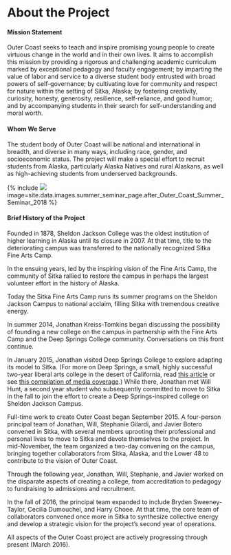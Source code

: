 # About the Project

#### Mission Statement

Outer Coast seeks to teach and inspire promising young people to create virtuous change in the world and in their own lives. It aims to accomplish this mission by providing a rigorous and challenging academic curriculum marked by exceptional pedagogy and faculty engagement; by imparting the value of labor and service to a diverse student body entrusted with broad powers of self-governance; by cultivating love for community and respect for nature within the setting of Sitka, Alaska; by fostering creativity, curiosity, honesty, generosity, resilience, self-reliance, and good humor; and by accompanying students in their search for self-understanding and moral worth.

#### Whom We Serve

The student body of Outer Coast will be national and international in breadth, and diverse in many ways, including race, gender, and socioeconomic status. The project will make a special effort to recruit students from Alaska, particularly Alaska Natives and rural Alaskans, as well as high-achieving students from underserved backgrounds.

<!-- This inserts the image -->
<div class="center">
  {% include <a href='https://photos.google.com/share/AF1QipOEpVauSUvO8Pv9lg258y4jPC25ra1nLg05dBu1GnkKEOy5vavd7ZYT9p6q32TPOw?key=Uzh5MEZCNjNlQzFGUkM3X1FhNk10QTBOZUNDSjhR&source=ctrlq.org'><img src='https://lh3.googleusercontent.com/L7SfH39Ztfc88Q6gwRoynzrwkF3ti5YkVNOGLA_1SpGVEzTbiYQU-Vec-XKr_GRZSEAD_hplTIjARhsdy9LtHcO266LpjjX4moiEPVnHmJCfPV4hWE6H0fBWT9jQoC_n-huSoFXvsw=w2400' /></a> image=site.data.images.summer_seminar_page.after_Outer_Coast_Summer_Seminar_2018 %}
</div>

#### Brief History of the Project

Founded in 1878, Sheldon Jackson College was the oldest institution of higher learning in Alaska until its closure in 2007. At that time, title to the deteriorating campus was transferred to the nationally recognized Sitka Fine Arts Camp.

In the ensuing years, led by the inspiring vision of the Fine Arts Camp, the community of Sitka rallied to restore the campus in perhaps the largest volunteer effort in the history of Alaska.

Today the Sitka Fine Arts Camp runs its summer programs on the Sheldon Jackson Campus to national acclaim, filling Sitka with tremendous creative energy.

In summer 2014, Jonathan Kreiss-Tomkins began discussing the possibility of founding a new college on the campus in partnership with the Fine Arts Camp and the Deep Springs College community. Conversations on this front continue.

In January 2015, Jonathan visited Deep Springs College to explore adapting its model to Sitka. (For more on Deep Springs, a small, highly successful two-year liberal arts college in the desert of California, read <A HREF = "http://www.huffingtonpost.com/frank-h-wu/deep-springs-college_b_2944946.html">this article</A> or see <A HREF = "http://www.deepsprings.edu/publications/">this compilation of media coverage</A>.) While there, Jonathan met Will Hunt, a second year student who subsequently committed to move to Sitka in the fall to join the effort to create a Deep Springs-inspired college on Sheldon Jackson Campus.

Full-time work to create Outer Coast began September 2015. A four-person principal team of Jonathan, Will, Stephanie Gilardi, and Javier Botero convened in Sitka, with several members uprooting their professional and personal lives to move to Sitka and devote themselves to the project. In mid-November, the team organized a two-day convening on the campus, bringing together collaborators from Sitka, Alaska, and the Lower 48 to contribute to the vision of Outer Coast.

Through the following year, Jonathan, Will, Stephanie, and Javier worked on the disparate aspects of creating a college, from accreditation to pedagogy to fundraising to admissions and recruitment.

In the fall of 2016, the principal team expanded to include Bryden Sweeney-Taylor, Cecilia Dumouchel, and Harry Choee. At that time, the core team of collaborators convened once more in Sitka to synthesize collective energy and develop a strategic vision for the project’s second year of operations.

All aspects of the Outer Coast project are actively progressing through present (<span id="current-month-year">March 2016</span>).
